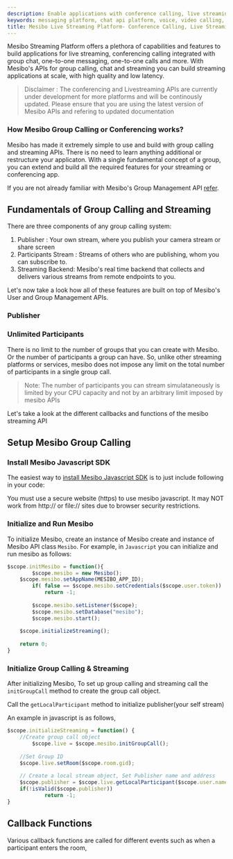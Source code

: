 ```yaml
---
description: Enable applications with conference calling, live streaming, screen sharing, group chat and more
keywords: messaging platform, chat api platform, voice, video calling, mesibo communication platform
title: Mesibo Live Streaming Platform- Conference Calling, Live Streaming, Screen sharing and chat API
---
```


Mesibo Streaming Platform offers a plethora of capabilities and features to build applications for live streaming, conferencing calling integrated with group chat, one-to-one messaging, one-to-one calls and more. With Mesibo's APIs for group calling, chat and streaming you can build streaming applications at scale, with high quality and low latency.

> Disclaimer : The conferencing and Livestreaming APIs are currently under development for more platforms and will be continously updated. Please ensure that you are using the latest version of Mesibo APIs and refering to updated documentation

### How Mesibo Group Calling or Conferencing works?
Mesibo has made it extremely simple to use and build with group calling and streaming APIs. There is no need to learn anything additional or restructure your applicaton. With a single fundamental concept of a group, you can extend and build all the required features for your streaming or conferencing app.

If you are not already familiar with Mesibo's Group Management API [refer](https://mesibo.com/documentation/api/backend-api/#group-management-apis). 

## Fundamentals of Group Calling and Streaming

 There are three components of any group calling system:
 1. Publisher : Your own stream, where you publish your camera stream or share screen
 2. Participants Stream : Streams of others who are publishing, whom you can subscribe to.
 3. Streaming Backend: Mesibo's real time backend that collects and delivers various streams from remote endpoints to you.

Let's now take a look how all of these features are built on top of Mesibo's User and Group Management APIs.

### Publisher

### Unlimited Participants
There is no limit to the number of groups that you can create with Mesibo. Or the number of participants a group can have.
So, unlike other streaming platforms or services, mesibo does not impose any limit on the total number of participants in a single group call.

> Note: The number of participants you can stream simulataneously is limited by your CPU capacity and not by an arbitrary limit imposed by mesibo APIs


Let's take a look at the different callbacks and functions of the mesibo streaming API

## Setup Mesibo Group Calling

### Install Mesibo Javascript SDK
The easiest way to [install Mesibo Javascript SDK](https://mesibo.com/documentation/install/javascript/) is to just include following in your code:

<script type="text/javascript" src="https://api.mesibo.com/mesibo.js"></script>

You must use a secure website (https) to use mesibo javascript. It may NOT work from http:// or file:// sites due to browser security restrictions.

### Initialize and Run Mesibo
To initialize Mesibo, create an instance of Mesibo create and instance of Mesibo API class `Mesibo`. 
 For example, in `Javascript` you can initialize and run mesibo as follows:
 
```javascript
$scope.initMesibo = function(){
		$scope.mesibo = new Mesibo();
   	$scope.mesibo.setAppName(MESIBO_APP_ID);
		if( false == $scope.mesibo.setCredentials($scope.user.token))
			return -1;
		
		$scope.mesibo.setListener($scope);
		$scope.mesibo.setDatabase("mesibo");
		$scope.mesibo.start();
    
    $scope.initializeStreaming();
          
    return 0;
}
```
### Initialize Group Calling & Streaming

After initializing Mesibo, To set up group calling and streaming call the `initGroupCall` method to create the group call object.

Call the `getLocalParticipant` method to initialize publisher(your self stream) 

An example in javascript is as follows,
```javascript
$scope.initializeStreaming = function() {
    //Create group call object
		$scope.live = $scope.mesibo.initGroupCall(); 
    
    //Set Group ID
    $scope.live.setRoom($scope.room.gid); 
    
    // Create a local stream object, Set Publisher name and address
    $scope.publisher = $scope.live.getLocalParticipant($scope.user.name, $scope.user.address); 
    if(!isValid($scope.publisher))
        	return -1; 
}          
```
## Callback Functions
Various callback functions are called for different events such as when a participant enters the room, 


